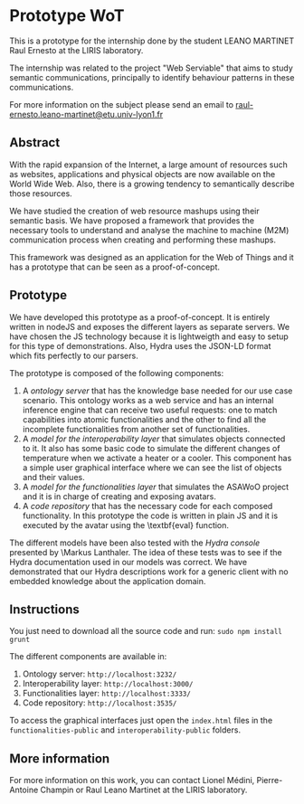 # Prototype WoT

This is a prototype for the internship done by the student LEANO MARTINET Raul Ernesto at the LIRIS laboratory.

The internship was related to the project "Web Serviable" that aims to study semantic communications, principally to identify behaviour patterns in these communications.

For more information on the subject please send an email to raul-ernesto.leano-martinet@etu.univ-lyon1.fr

## Abstract

With the rapid expansion of the Internet, a large amount of resources such as websites, applications and physical objects are now available on the World Wide Web. Also, there is a growing tendency to semantically describe those resources.

We have studied the creation of web resource mashups using their semantic basis. We have proposed a framework that provides the necessary tools to understand and analyse the machine to machine (M2M) communication process when creating and performing these mashups.

This framework was designed as an application for the Web of Things and it has a prototype that can be seen as a proof-of-concept.

## Prototype

We have developed this prototype as a proof-of-concept. It is entirely written in nodeJS and exposes the different layers as separate servers. We have chosen the JS technology because it is lightweigth and easy to setup for this type of demonstrations. Also, Hydra uses the JSON-LD format which fits perfectly to our parsers.

The prototype is composed of the following components:

1. A *ontology server* that has the knowledge base needed for our use case scenario. This ontology works as a web service and has an internal inference engine that can receive two useful requests: one to match capabilities into atomic functionalities and the other to find all the incomplete functionalities from another set of functionalities.
2. A *model for the interoperability layer* that simulates objects connected to it. It also has some basic code to simulate the different changes of temperature when we activate a heater or a cooler. This component has a simple user graphical interface where we can see the list of objects and their values.
3. A *model for the functionalities layer* that simulates the ASAWoO project and it is in charge of creating and exposing avatars.
4. A *code repository* that has the necessary code for each composed functionality. In this prototype the code is written in plain JS and it is executed by the avatar using the \textbf{eval} function.

The different models have been also tested with the *Hydra console* presented by \Markus Lanthaler. The idea of these tests was to see if the Hydra documentation used in our models was correct. We have demonstrated that our Hydra descriptions work for a generic client with no embedded knowledge about the application domain.

## Instructions

You just need to download all the source code and run:
`sudo npm install`
`grunt`

The different components are available in:

1. Ontology server: `http://localhost:3232/`
2. Interoperability layer: `http://localhost:3000/`
3. Functionalities layer: `http://localhost:3333/`
4. Code repository: `http://localhost:3535/`

To access the graphical interfaces just open the `index.html` files in the `functionalities-public` and `interoperability-public` folders.

## More information

For more information on this work, you can contact Lionel Médini, Pierre-Antoine Champin or Raul Leano Martinet at the LIRIS laboratory.
